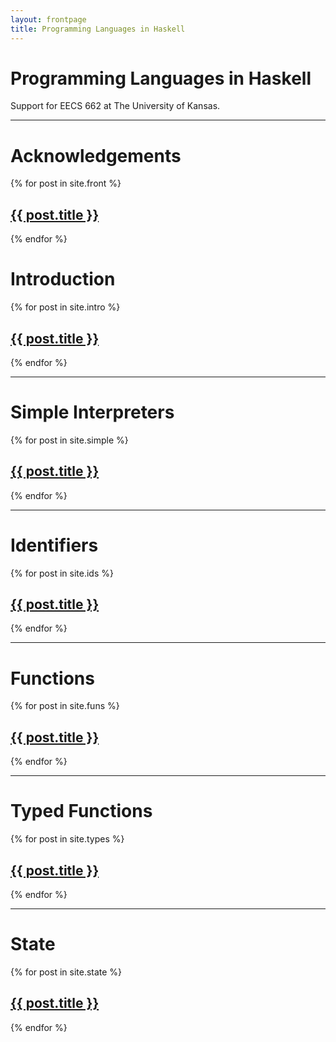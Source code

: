 ```yaml
---
layout: frontpage
title: Programming Languages in Haskell
---
```


# Programming Languages in Haskell

Support for EECS 662 at The University of Kansas.

---	

# Acknowledgements

{% for post in site.front %}
## <a href="{{ site.baseurl }}{{ post.url }}">{{ post.title }}</a>
{% endfor %}

# Introduction

{% for post in site.intro %}
## <a href="{{ site.baseurl }}{{ post.url }}">{{ post.title }}</a>
{% endfor %}

---

# Simple Interpreters

{% for post in site.simple %}
## <a href="{{ site.baseurl }}{{ post.url }}">{{ post.title }}</a>
{% endfor %}

---

# Identifiers

{% for post in site.ids %}
## <a href="{{ site.baseurl }}{{ post.url }}">{{ post.title }}</a>
{% endfor %}

---

# Functions

{% for post in site.funs %}
## <a href="{{ site.baseurl }}{{ post.url }}">{{ post.title }}</a>
{% endfor %}

---

# Typed Functions

{% for post in site.types %}
## <a href="{{ site.baseurl }}{{ post.url }}">{{ post.title }}</a>
{% endfor %}

---

# State

{% for post in site.state %}
## <a href="{{ site.baseurl }}{{ post.url }}">{{ post.title }}</a>
{% endfor %}

